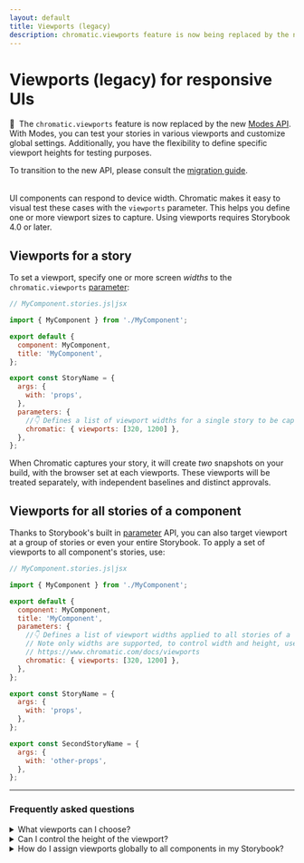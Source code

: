 ```yaml
---
layout: default
title: Viewports (legacy)
description: chromatic.viewports feature is now being replaced by the new Modes API
---
```


# Viewports (legacy) for responsive UIs

<div class="aside" style="margin-bottom: 2rem;">

<p>🚨&nbsp;&nbsp;The <code>chromatic.viewports</code> feature is now replaced by the new <a href="/docs/modes">Modes API</a>. With Modes, you can test your stories in various viewports and customize global settings. Additionally, you have the flexibility to define specific viewport heights for testing purposes.</p>

<p style="margin-bottom: 0;">To transition to the new API, please consult the <a href="/docs/viewports#migration-from-viewports-legacy-to-modes">migration guide</a>.</p>
</div>

UI components can respond to device width. Chromatic makes it easy to visual test these cases with the `viewports` parameter. This helps you define one or more viewport sizes to capture. Using viewports requires Storybook 4.0 or later.

## Viewports for a story

To set a viewport, specify one or more screen _widths_ to the `chromatic.viewports` [parameter](https://storybook.js.org/docs/react/writing-stories/parameters#story-parameters):

```js
// MyComponent.stories.js|jsx

import { MyComponent } from './MyComponent';

export default {
  component: MyComponent,
  title: 'MyComponent',
};

export const StoryName = {
  args: {
    with: 'props',
  },
  parameters: {
    //👇 Defines a list of viewport widths for a single story to be captured in Chromatic.
    chromatic: { viewports: [320, 1200] },
  },
};
```

When Chromatic captures your story, it will create _two_ snapshots on your build, with the browser set at each viewports. These viewports will be treated separately, with independent baselines and distinct approvals.

## Viewports for all stories of a component

Thanks to Storybook's built in [parameter](https://storybook.js.org/docs/react/writing-stories/parameters#component-parameters) API, you can also target viewport at a group of stories or even your entire Storybook. To apply a set of viewports to all component's stories, use:

```js
// MyComponent.stories.js|jsx

import { MyComponent } from './MyComponent';

export default {
  component: MyComponent,
  title: 'MyComponent',
  parameters: {
    //👇 Defines a list of viewport widths applied to all stories of a component to be captured in Chromatic.
    // Note only widths are supported, to control width and height, use the modes api
    // https://www.chromatic.com/docs/viewports
    chromatic: { viewports: [320, 1200] },
  },
};

export const StoryName = {
  args: {
    with: 'props',
  },
};

export const SecondStoryName = {
  args: {
    with: 'other-props',
  },
};
```

---

### Frequently asked questions

<details><summary>What viewports can I choose?</summary>

A viewport can be any whole number between 200 and 2560 pixels. The maximum number of pixels per snapshot is 25,000,000.

</details>

<details><summary>Can I control the height of the viewport?</summary>

It is not possible to control height with this legacy API. However, you can achieve it using the <a href="/docs/viewports">Modes API</a>.

</details>

<details>
<summary>How do I assign viewports globally to all components in my Storybook?</summary>

Use modes and set a [project level mode](/docs/modes#stacking-modes).

If you’re still using the legacy API, then assign viewports for the entire Storybook using [`parameters`](https://storybook.js.org/docs/react/writing-stories/parameters#global-parameters) in your [`.storybook/preview.js`](https://storybook.js.org/docs/react/configure/overview#configure-story-rendering):

```js
// .storybook/preview.js

const preview = {
  parameters: {
    //👇 Defines a list of viewport widths applied globally to all stories.
    // Note only widths are supported, to control width and height, use the modes api
    // https://www.chromatic.com/docs/viewports
    chromatic: { viewports: [320, 1200] },
  },
};

export default preview;
```

</details>
